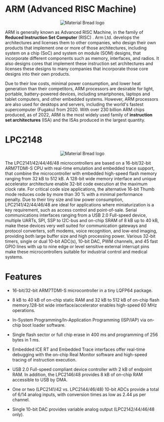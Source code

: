 
# ARM (Advanced RISC Machine)

<p align="center" style="margin-bottom: 0px !important;">
  <img src="https://user-images.githubusercontent.com/109785046/212823768-472007c7-1bda-4497-86ed-608592b31682.png" alt="Material Bread logo" align="center">
</p>

ARM is generally known as Advanced RISC Machine, in the family of **Reduced Instruction Set Computer** (RISC) .  Arm Ltd. develops the architectures and licenses them to other companies, who design their own products that implement one or more of those architectures, including system on a chip (SoC) and system on module (SOM) designs, that incorporate different components such as memory, interfaces, and radios. It also designs cores that implement these instruction set architectures and licenses these designs to many companies that incorporate those core designs into their own products.

Due to their low costs, minimal power consumption, and lower heat generation than their competitors, ARM processors are desirable for light, portable, battery-powered devices, including smartphones, laptops and tablet computers, and other embedded systems. However, ARM processors are also used for desktops and servers, including the world's fastest supercomputer (Fugaku) from 2020. With over 230 billion ARM chips produced, as of 2022, ARM is the most widely used family of **instruction set architectures** (ISA) and the ISAs produced in the largest quantity.



# LPC2148

<p align="center" style="margin-bottom: 0px !important;">
  <img width: 10% src="https://user-images.githubusercontent.com/109785046/212825207-80fa4817-15b5-4abb-8071-f33b6d637224.png" alt="Material Bread logo" align="center">
</p>

The LPC2141/42/44/46/48 microcontrollers are based on a 16-bit/32-bit ARM7TDMI-S CPU with real-time emulation and embedded trace support, that combine the microcontroller with embedded high-speed flash memory ranging from 32 kB to 512 kB. A 128-bit wide memory interface and unique accelerator architecture enable 32-bit code execution at the maximum clock rate. For critical code size applications, the alternative 16-bit Thumb mode reduces code by more than 30 % with a minimal performance penalty. Due to their tiny size and low power consumption, LPC2141/42/44/46/48 are ideal for applications where miniaturization is a key requirement, such as access control and point-of-sale. Serial communications interfaces ranging from a USB 2.0 Full-speed device, multiple UARTs, SPI, SSP to I2C-bus and on-chip SRAM of 8 kB up to 40 kB, make these devices very well suited for communication gateways and protocol converters, soft modems, voice recognition, and low-end imaging, providing both large buffer size and high processing power. Various 32-bit timers, single or dual 10-bit ADC(s), 10-bit DAC, PWM channels, and 45 fast GPIO lines with up to nine edge or level sensitive external interrupt pins make these microcontrollers suitable for industrial control and medical systems.

# Features

- 16-bit/32-bit ARM7TDMI-S microcontroller in a tiny LQFP64 package.

- 8 kB to 40 kB of on-chip static RAM and 32 kB to 512 kB of on-chip flash memory.128-bit wide interface/accelerator enables high-speed 60 MHz operations.

- In-System Programming/In-Application Programming (ISP/IAP) via on-chip boot loader software.

- Single flash sector or full chip erase in 400 ms and programming of 256 bytes in 1 ms.

- Embedded ICE RT and Embedded Trace interfaces offer real-time debugging with the on-chip Real Monitor software and high-speed tracing of instruction execution.

- USB 2.0 Full-speed compliant device controller with 2 kB of endpoint RAM. In addition, the LPC2146/48 provides 8 kB of on-chip RAM accessible to USB by DMA.

- One or two (LPC2141/42 vs. LPC2144/46/48) 10-bit ADCs provide a total of 6/14 analog inputs, with conversion times as low as 2.44 μs per channel.

- Single 10-bit DAC provides variable analog output (LPC2142/44/46/48 only).
